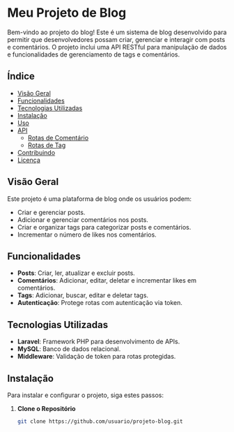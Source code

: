 # Meu Projeto de Blog

Bem-vindo ao projeto do blog! Este é um sistema de blog desenvolvido para permitir que desenvolvedores possam criar, gerenciar e interagir com posts e comentários. O projeto inclui uma API RESTful para manipulação de dados e funcionalidades de gerenciamento de tags e comentários.

## Índice

- [Visão Geral](#visão-geral)
- [Funcionalidades](#funcionalidades)
- [Tecnologias Utilizadas](#tecnologias-utilizadas)
- [Instalação](#instalação)
- [Uso](#uso)
- [API](#api)
  - [Rotas de Comentário](#rotas-de-comentário)
  - [Rotas de Tag](#rotas-de-tag)
- [Contribuindo](#contribuindo)
- [Licença](#licença)

## Visão Geral

Este projeto é uma plataforma de blog onde os usuários podem:

- Criar e gerenciar posts.
- Adicionar e gerenciar comentários nos posts.
- Criar e organizar tags para categorizar posts e comentários.
- Incrementar o número de likes nos comentários.

## Funcionalidades

- **Posts**: Criar, ler, atualizar e excluir posts.
- **Comentários**: Adicionar, editar, deletar e incrementar likes em comentários.
- **Tags**: Adicionar, buscar, editar e deletar tags.
- **Autenticação**: Protege rotas com autenticação via token.

## Tecnologias Utilizadas

- **Laravel**: Framework PHP para desenvolvimento de APIs.
- **MySQL**: Banco de dados relacional.
- **Middleware**: Validação de token para rotas protegidas.

## Instalação

Para instalar e configurar o projeto, siga estes passos:

1. **Clone o Repositório**

   ```bash
   git clone https://github.com/usuario/projeto-blog.git
